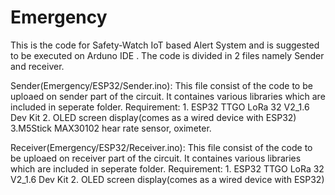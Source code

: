 # Emergency

This is the code for Safety-Watch IoT based Alert System and is suggested to be executed on Arduno IDE .
The code is divided in 2 files namely Sender and receiver.

Sender(Emergency/ESP32/Sender.ino):
 This file consist of the code to be uploaed on sender part of the circuit. It containes various libraries which are included in seperate folder.
 Requirement: 1. ESP32 TTGO LoRa 32 V2_1.6 Dev Kit
              2. OLED screen display(comes as a wired device with ESP32)
              3.M5Stick MAX30102 hear rate sensor, oximeter.
 
Receiver(Emergency/ESP32/Receiver.ino):
 This file consist of the code to be uploaed on receiver part of the circuit. It containes various libraries which are included in seperate folder.
  Requirement: 1. ESP32 TTGO LoRa 32 V2_1.6 Dev Kit
               2. OLED screen display(comes as a wired device with ESP32)
            
